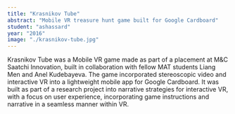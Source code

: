 ```yaml
---
title: "Krasnikov Tube"
abstract: "Mobile VR treasure hunt game built for Google Cardboard"
student: "ashassard"
year: "2016"
image: "./krasnikov-tube.jpg"
---
```

Krasnikov Tube was a Mobile VR game made as part of a placement at M&C Saatchi Innovation, built in collaboration with fellow MAT students Liang Men and Anel Kudebayeva.
The game incorporated stereoscopic video and interactive VR into a lightweight mobile app for Google Cardboard. It was built as part of a research project into narrative strategies for interactive VR, with a focus on user experience, incorporating game instructions and narrative in a seamless manner within VR.